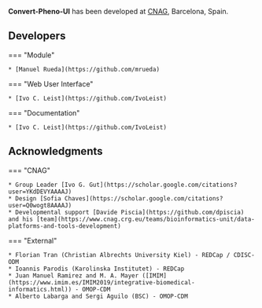 **Convert-Pheno-UI** has been developed at [CNAG](https://cnag.crg.eu), Barcelona, Spain.

## Developers

=== "Module"

    * [Manuel Rueda](https://github.com/mrueda)

=== "Web User Interface"

    * [Ivo C. Leist](https://github.com/IvoLeist)

=== "Documentation"

    * [Ivo C. Leist](https://github.com/IvoLeist)

## Acknowledgments

=== "CNAG"

    * Group Leader [Ivo G. Gut](https://scholar.google.com/citations?user=YKdDEVYAAAAJ)
    * Design [Sofia Chaves](https://scholar.google.com/citations?user=Q0wogt8AAAAJ)
    * Developmental support [Davide Piscia](https://github.com/dpiscia) and his [team](https://www.cnag.crg.eu/teams/bioinformatics-unit/data-platforms-and-tools-development)

=== "External"

    * Florian Tran (Christian Albrechts University Kiel) - REDCap / CDISC-ODM
    * Ioannis Parodis (Karolinska Institutet) - REDCap
    * Juan Manuel Ramirez and M. A. Mayer ([IMIM](https://www.imim.es/IMIM2019/integrative-biomedical-informatics.html)) - OMOP-CDM
    * Alberto Labarga and Sergi Aguilo (BSC) - OMOP-CDM

